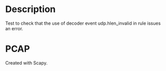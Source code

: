 Description
===========
Test to check that the use of decoder event udp.hlen_invalid in rule issues an error.

PCAP
====
Created with Scapy.
